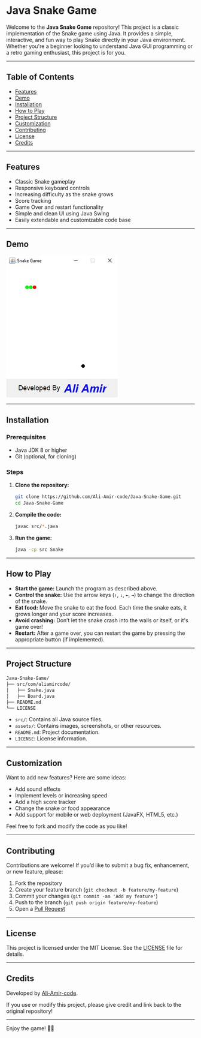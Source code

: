 # Java Snake Game

Welcome to the **Java Snake Game** repository! This project is a classic implementation of the Snake game using Java. It provides a simple, interactive, and fun way to play Snake directly in your Java environment. Whether you're a beginner looking to understand Java GUI programming or a retro gaming enthusiast, this project is for you.

---

## Table of Contents

- [Features](#features)
- [Demo](#demo)
- [Installation](#installation)
- [How to Play](#how-to-play)
- [Project Structure](#project-structure)
- [Customization](#customization)
- [Contributing](#contributing)
- [License](#license)
- [Credits](#credits)

---

## Features

- Classic Snake gameplay
- Responsive keyboard controls
- Increasing difficulty as the snake grows
- Score tracking
- Game Over and restart functionality
- Simple and clean UI using Java Swing
- Easily extendable and customizable code base

---

## Demo

![Game Screenshot](snake.jpg)

---

## Installation

### Prerequisites

- Java JDK 8 or higher
- Git (optional, for cloning)

### Steps

1. **Clone the repository:**

   ```bash
   git clone https://github.com/Ali-Amir-code/Java-Snake-Game.git
   cd Java-Snake-Game
   ```

2. **Compile the code:**

   ```bash
   javac src/*.java
   ```

3. **Run the game:**

   ```bash
   java -cp src Snake
   ```
---

## How to Play

- **Start the game:** Launch the program as described above.
- **Control the snake:** Use the arrow keys (`↑`, `↓`, `←`, `→`) to change the direction of the snake.
- **Eat food:** Move the snake to eat the food. Each time the snake eats, it grows longer and your score increases.
- **Avoid crashing:** Don’t let the snake crash into the walls or itself, or it's game over!
- **Restart:** After a game over, you can restart the game by pressing the appropriate button (if implemented).

---

## Project Structure

```
Java-Snake-Game/
├── src/com/aliamircode/
│   ├── Snake.java
│   ├── Board.java
├── README.md
└── LICENSE
```

- `src/`: Contains all Java source files.
- `assets/`: Contains images, screenshots, or other resources.
- `README.md`: Project documentation.
- `LICENSE`: License information.

---

## Customization

Want to add new features? Here are some ideas:

- Add sound effects
- Implement levels or increasing speed
- Add a high score tracker
- Change the snake or food appearance
- Add support for mobile or web deployment (JavaFX, HTML5, etc.)

Feel free to fork and modify the code as you like!

---

## Contributing

Contributions are welcome! If you’d like to submit a bug fix, enhancement, or new feature, please:

1. Fork the repository
2. Create your feature branch (`git checkout -b feature/my-feature`)
3. Commit your changes (`git commit -am 'Add my feature'`)
4. Push to the branch (`git push origin feature/my-feature`)
5. Open a [Pull Request](https://github.com/Ali-Amir-code/Java-Snake-Game/pulls)

---

## License

This project is licensed under the MIT License. See the [LICENSE](LICENSE) file for details.

---

## Credits

Developed by [Ali-Amir-code](https://github.com/Ali-Amir-code).

If you use or modify this project, please give credit and link back to the original repository!

---

Enjoy the game! 🚀🐍
